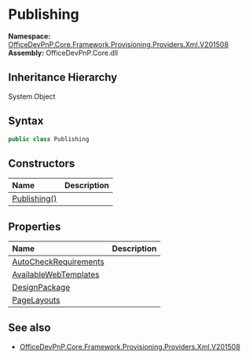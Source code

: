 # Publishing
  

**Namespace:** [OfficeDevPnP.Core.Framework.Provisioning.Providers.Xml.V201508](OfficeDevPnP.Core.Framework.Provisioning.Providers.Xml.V201508.md)  
**Assembly:** OfficeDevPnP.Core.dll  
## Inheritance Hierarchy
System.Object  
## Syntax
```C#
public class Publishing
```
## Constructors
|**Name**|**Description**|
|:-----|:-----|
| [Publishing()](OfficeDevPnP.Core.Framework.Provisioning.Providers.Xml.V201508.Publishing.ctor1.md) |  
## Properties
|**Name**|**Description**|
|:-----|:-----|
| [AutoCheckRequirements](OfficeDevPnP.Core.Framework.Provisioning.Providers.Xml.V201508.Publishing.AutoCheckRequirements.md) | 
| [AvailableWebTemplates](OfficeDevPnP.Core.Framework.Provisioning.Providers.Xml.V201508.Publishing.AvailableWebTemplates.md) | 
| [DesignPackage](OfficeDevPnP.Core.Framework.Provisioning.Providers.Xml.V201508.Publishing.DesignPackage.md) | 
| [PageLayouts](OfficeDevPnP.Core.Framework.Provisioning.Providers.Xml.V201508.Publishing.PageLayouts.md) | 
## See also
- [OfficeDevPnP.Core.Framework.Provisioning.Providers.Xml.V201508](OfficeDevPnP.Core.Framework.Provisioning.Providers.Xml.V201508.md)
